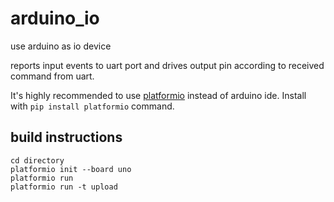 # arduino_io
use arduino as io device

reports input events to uart port and drives output pin according to received command from uart.

It's highly recommended to use [platformio](http://platformio.org) instead of arduino ide. Install with ```pip install platformio``` command.

## build instructions
```
cd directory
platformio init --board uno
platformio run
platformio run -t upload
```
